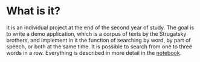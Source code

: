 # What is it?
It is an individual project at the end of the second year of study. The goal is to write a demo application, which is a corpus of texts by the Strugatsky brothers, and implement in it the function of searching by word, by part of speech, or both at the same time. It is possible to search from one to three words in a row. Everything is described in more detail in the [notebook](https://github.com/dvbakh/nlp_project/blob/main/project_nlp_final.ipynb).
